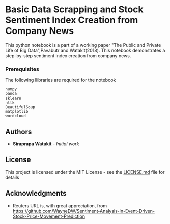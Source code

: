 # Basic Data Scrapping and Stock Sentiment Index Creation from Company News

This python notebook is a part of a working paper "The Public and Private Life of Big Data",Pavabutr and Watakit(2018). This notebook demonstrates a step-by-step sentiment index creation from company news. 

### Prerequisites

The following llibraries are required for the notebook

```
numpy
panda
sklearn
nltk
BeautifulSoup
matplotlib
wordcloud
```

## Authors

* **Siraprapa Watakit** - *Initial work* 

## License

This project is licensed under the MIT License - see the [LICENSE.md](LICENSE.md) file for details

## Acknowledgments

* Reuters URL is, with great appreciation,  from https://github.com/WayneDW/Sentiment-Analysis-in-Event-Driven-Stock-Price-Movement-Prediction

